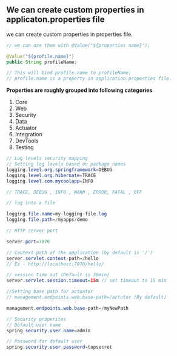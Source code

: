 ## We can create custom properties in applicaton.properties file

we can create custom properties in properties file.

```java
// we can use them with @Value("${properties name}");

@Value("${profile.name}")
public String profileName;

// This will bind profile.name to profileName;
// profile.name is a property in application.properties file.
```

**Properties are roughly grouped into following categories**

1. Core
2. Web 
3. Security
4. Data
5. Actuator
6. Integration
7. DevTools
8. Testing

```java
// Log levels security mapping
// Setting log levels based on package names
logging.level.org.springframework=DEBUG
logging.level.org.hibernate=TRACE
logging.level.com.mycoolapp=INFO

// TRACE, DEBUG , INFO , WARN , ERROR, FATAL , OFF

// log into a file

logging.file.name=my-logging-file.log
logging.file.path=/myapps/demo

// HTTP server port

server.port=7070

// Context path of the application (by default is '/')
server.servlet.context-path=/hello
// Ex - http://localhost:7070/hello/

// session time out (Default is 30min)
server.servlet.session.timeout=15m // set timeout to 15 min

//Setting base path for actuator
// management.endpoints.web.base-path=/actutor (By default)

management.endpoints.web.base-path=/myNewPath

// Security properites
// Default user name
spring.security.user.name=admin

// Password for default user
spring.security.user.password=topsecret

```

